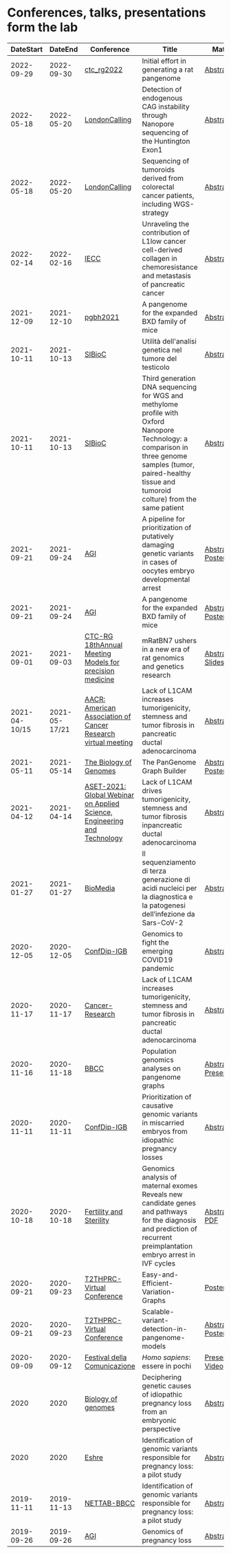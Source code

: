 # Conferences, talks, presentations form the lab

|DateStart| DateEnd| Conference |Title |  Material |
|---------|--------| ---------- |---------- |--------|
|2022-09-29 | 2022-09-30| [ctc_rg2022](https://complextrait.org/meetings/ctc-rg2022/resources/CTC-RG2022Program.pdf) |Initial effort in generating a rat pangenome| [Abstract](abs/ctc_rg2022.md)
|2022-05-18 | 2022-05-20| [LondonCalling](https://nanoporetech.com/lc22) | Detection of endogenous CAG instability through Nanopore sequencing of the Huntington Exon1 | [Abstract](abs/Damaggio_LC2022.md)
|2022-05-18 | 2022-05-20| [LondonCalling](https://nanoporetech.com/lc22) | Sequencing of tumoroids derived from colorectal cancer patients, including WGS-strategy | [Abstract](abs/DiMaggio_LC2022.md)
|2022-02-14 | 2022-02-16| [IECC](https://iecc2022.sciforum.net/) |Unraveling the contribution of L1low cancer cell-derived collagen in chemoresistance and metastasis of pancreatic cancer| [Abstract](abs/IECC.md)
|2021-12-09 | 2021-12-10| [pgbh2021](https://pgbh2021.pangenome.eu/) |A pangenome for the expanded BXD family of mice| [Abstract](abs/pgbh2021.md)
|2021-10-11 | 2021-10-13| [SIBioC](https://bvent.biomedia.net/gestionale/documenti/evento/3065/programma.pdf) |Utilità dell'analisi genetica nel tumore del testicolo| [Abstract](abs/trio_sibioc.md)
|2021-10-11 | 2021-10-13|  [SIBioC]() |Third generation DNA sequencing for WGS and methylome profile with Oxford Nanopore Technology: a comparison in three genome samples (tumor, paired-healthy tissue and tumoroid colture) from the same patient| [Abstract](abs/organoidi_sibioc.md)
|2021-09-21 | 2021-09-24| [AGI](https://agi2021.centercongressi.com/home.php) |A pipeline for prioritization of putatively damaging genetic variants in cases of oocytes embryo developmental arrest| [Abstract,](abs/AGI2021_Buonaiuto.pdf) [Poster](pos/AGI2021_Buonaiuto_poster.pdf)
|2021-09-21 | 2021-09-24| [AGI](https://agi2021.centercongressi.com/home.php) |A pangenome for the expanded BXD family of mice| [Abstract,](abs/AGI2021_APangenomeForTheExpBXDfamOfMice_Abstract.pdf) [Poster](pos/AGI_2021_poster.pdf)
|2021-09-01 | 2021-09-03| [CTC-RG 18thAnnual Meeting Models for precision medicine](https://www.complextrait.org/ctc2021/)|mRatBN7 ushers in a new era of rat genomics and genetics research| [Abstract,](abs/ctc.md) [Slides](https://chen42.github.io/slides/ctc_rg_2021.html)
|2021-04-10/15 | 2021-05-17/21 | [AACR: American Association of Cancer Research virtual meeting](https://www.aacr.org/meeting/aacr-annual-meeting-2021/) | Lack of L1CAM increases tumorigenicity, stemness and tumor fibrosis in pancreatic ductal adenocarcinoma| [Abstract](abs/AACR.md)
|2021-05-11 | 2021-05-14 | [The Biology of Genomes](https://meetings.cshl.edu/meetings.aspx?meet=GENOME&year=21) |The PanGenome Graph Builder| [Abstract,](abs/BiologyofGenomes2021.md) [Poster](pos/BoG2021_ThePanGenomeGraphBuilder_Poster_AndreaGuarracino.pdf)
|2021-04-12 | 2021-04-14 | [ASET-2021: Global Webinar on Applied Science, Engineering and Technology](https://www.globalscientificguild.com/applied-science-webinar/index.php) | Lack of L1CAM drives tumorigenicity, stemness and tumor fibrosis inpancreatic ductal adenocarcinoma| [Abstract](abs/ASET-2021.md)
|2021-01-27 | 2021-01-27| [BioMedia](https://biomedia.net/200/) |Il sequenziamento di terza generazione di acidi nucleici per la diagnostica e la patogenesi dell’infezione da Sars-CoV-2| [Abstract](abs/covid_sibioc.md)
|2020-12-05 | 2020-12-05 | [ConfDip-IGB]() | Genomics to fight the emerging COVID19 pandemic| [Abstract](abs/Damaggio20ConfDipCNR_ENG.md)
|2020-11-17 | 2020-11-17 | [Cancer-Research](https://cancerres.aacrjournals.org/content/80/22_Supplement/PO-048) | Lack of L1CAM increases tumorigenicity, stemness and tumor fibrosis in pancreatic ductal adenocarcinoma| [Abstract](abs/Cancer-Research.md)
|2020-11-16 | 2020-11-18 | [BBCC](https://www.bbcc-meetings.it/program/) | Population genomics analyses on pangenome graphs  | [Abstract](abs/BBCC.md), [Presentation](https://f1000research.com/slides/9-1338)
|2020-11-11 | 2020-11-11 | [ConfDip-IGB]() | Prioritization of causative genomic variants in miscarried embryos from idiopathic pregnancy losses| [Abstract](abs/Buonaiuto20ConfDipCNR_ENG.md)
|2020-10-18 | 2020-10-18 | [Fertility and Sterility](https://www.fertstert.org/article/S0015-0282(20)31422-9/fulltext) | Genomics analysis of maternal exomes Reveals new candidate genes and pathways for the diagnosis and prediction of recurrent preimplantation embryo arrest in IVF cycles  | [Abstract](abs/FertilityandSterility.md), [PDF](abs/FertilityandSterility.pdf)|
|2020-09-21 | 2020-09-23 | [T2THPRC-Virtual Conference](https://www.t2t-hprc-2020conference.com/login/?redirect_to=https%3A%2F%2Fwww.t2t-hprc-2020conference.com%2F) | Easy-and-Efficient-Variation-Graphs | [Poster](pos/Adam-Novak-Adam-M.-Novak-Easy-and-Efficient-Variation-Graphs-compressed-1.png)|
|2020-09-21 | 2020-09-23 | [T2THPRC-Virtual Conference](https://www.t2t-hprc-2020conference.com/login/?redirect_to=https%3A%2F%2Fwww.t2t-hprc-2020conference.com%2F) | Scalable-variant-detection-in-pangenome-models | [Abstract](abs/Scalable-variant-detection-in-pangenome-models.md), [Poster](pos/Scalable-variant-detection-in-pangenome-models-Poster.png), [Blog](https://gsocgraph.blogspot.com/2020/08/final-week-recap-of-my-gsoc-experience.html)|
|2020-09-09| 2020-09-12 | [Festival della Comunicazione](http://www.festivalcomunicazione.it/ospiti-2020/) | *Homo sapiens*: essere in pochi| [Presentation](pres/20200912CamogliColonna.pdf), [Video](https://youtu.be/KC4wnTLw0H8)|
|2020 | 2020 | [Biology of genomes]() | Deciphering genetic causes of idiopathic pregnancy loss from an embryonic perspective | [Abstract](abs/Biology-of-Genomes.md) |
|2020 | 2020 | [Eshre]() | Identification of genomic variants responsible for pregnancy loss: a pilot study | [Abstract](abs/ESHRE.md) |
|2019-11-11 | 2019-11-13 | [NETTAB-BBCC](http://www.igst.it/nettab/2019/) | Identification of genomic variants responsible for pregnancy loss: a pilot study | [Abstract](abs/NETTAB-BBCC.md) |
|2019-09-26 | 2019-09-26 | [AGI]() | Genomics of pregnancy loss| [Abstract](abs/AGI.md) |
